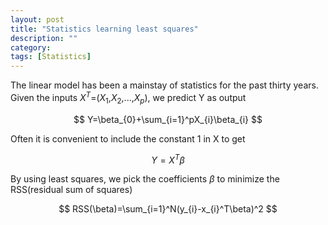 ```yaml
---
layout: post
title: "Statistics learning least squares"
description: ""
category: 
tags: [Statistics]
---
```


The linear model has been a mainstay of statistics for the past thirty years. Given the inputs $X^T$=($X_{1}$,$X_{2}$,...,$X_{p}$), we predict Y as output


$$
Y=\beta_{0}+\sum_{i=1}^pX_{i}\beta_{i}
$$


Often it is convenient to include the constant 1 in X to get


$$
Y=X^T\beta
$$


By using least squares, we pick the coefficients $\beta$ to minimize the RSS(residual sum of squares)


$$
RSS(\beta)=\sum_{i=1}^N(y_{i}-x_{i}^T\beta)^2
$$